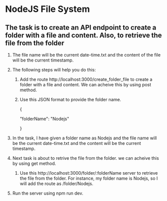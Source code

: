 # NodeJS File System

## **The task is to create an API endpoint to create a folder with a file and content. Also, to retrieve the file from the folder**

1. The file name will be the current date-time.txt and the content of the file will be the current timestamp.
 
2. The following steps will help you do this:
 
   1. Add the route http://localhost:3000/create_folder_file to create a folder with a file and content. We can acheive this by using post method.

    2. Use this JSON format to provide the folder name.

          {

         "folderName": "Nodejs"

          }

3. In the task, I have given a folder name as Nodejs and the file name will be the current date-time.txt and the content will be the current timestamp.

4. Next task is about to retrive the file from the folder. we can acheive this by using get method.

    1. Use this http://localhost:3000/folder/:folderName server to retrieve the file from the folder. For instance, my folder name is Nodejs, so I will add the route as /folder/Nodejs.

5. Run the server using npm run dev.





    

